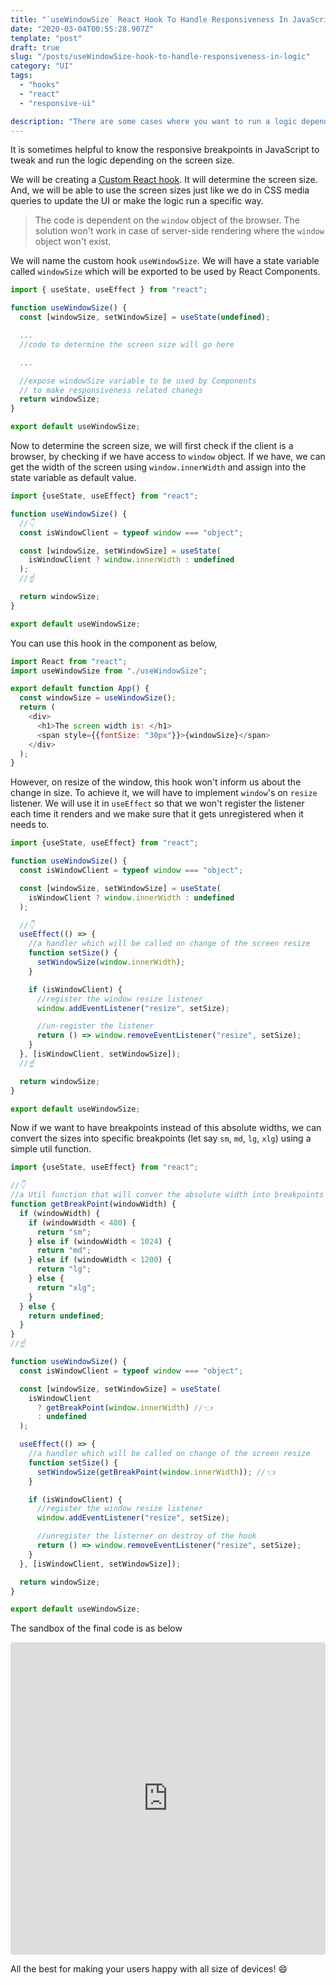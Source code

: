 ```yaml
---
title: "`useWindowSize` React Hook To Handle Responsiveness In JavaScript"
date: "2020-03-04T00:55:28.907Z"
template: "post"
draft: true
slug: "/posts/useWindowSize-hook-to-handle-responsiveness-in-logic"
category: "UI"
tags:
  - "hooks"
  - "react"
  - "responsive-ui"

description: "There are some cases where you want to run a logic depending on the screen size. In other words, sometimes it makes more sense to handle responsiveness in JavaScript instead of CSS. We will be looking into the React Hook called `useWindowSize` I created to achieve the same."
---
```


It is sometimes helpful to know the responsive breakpoints in JavaScript to tweak and run the logic depending on the screen size.

We will be creating a [Custom React hook](https://reactjs.org/docs/hooks-custom.html). It will determine the screen size. And, we will be able to use the screen sizes just like we do in CSS media queries to update the UI or make the logic run a specific way.

> The code is dependent on the `window` object of the browser. The solution won't work in case of server-side rendering where the `window` object won't exist.

We will name the custom hook `useWindowSize`. We will have a state variable called `windowSize` which will be exported to be used by React Components.

```javascript
import { useState, useEffect } from "react";

function useWindowSize() {
  const [windowSize, setWindowSize] = useState(undefined);

  ...
  //code to determine the screen size will go here

  ...

  //expose windowSize variable to be used by Components
  // to make responsiveness related chanegs
  return windowSize;
}

export default useWindowSize;
```

Now to determine the screen size, we will first check if the client is a browser, by checking if we have access to `window` object. If we have, we can get the width of the screen using `window.innerWidth` and assign into the state variable as default value.

```javascript
import {useState, useEffect} from "react";

function useWindowSize() {
  //👇
  const isWindowClient = typeof window === "object";

  const [windowSize, setWindowSize] = useState(
    isWindowClient ? window.innerWidth : undefined
  );
  //☝️

  return windowSize;
}

export default useWindowSize;
```

You can use this hook in the component as below,

```javascript
import React from "react";
import useWindowSize from "./useWindowSize";

export default function App() {
  const windowSize = useWindowSize();
  return (
    <div>
      <h1>The screen width is: </h1>
      <span style={{fontSize: "30px"}}>{windowSize}</span>
    </div>
  );
}
```

However, on resize of the window, this hook won't inform us about the change in size. To achieve it, we will have to implement `window`'s on `resize` listener. We will use it in `useEffect` so that we won't register the listener each time it renders and we make sure that it gets unregistered when it needs to.

```javascript
import {useState, useEffect} from "react";

function useWindowSize() {
  const isWindowClient = typeof window === "object";

  const [windowSize, setWindowSize] = useState(
    isWindowClient ? window.innerWidth : undefined
  );

  //👇
  useEffect(() => {
    //a handler which will be called on change of the screen resize
    function setSize() {
      setWindowSize(window.innerWidth);
    }

    if (isWindowClient) {
      //register the window resize listener
      window.addEventListener("resize", setSize);

      //un-register the listener
      return () => window.removeEventListener("resize", setSize);
    }
  }, [isWindowClient, setWindowSize]);
  //☝️

  return windowSize;
}

export default useWindowSize;
```

Now if we want to have breakpoints instead of this absolute widths, we can convert the sizes into specific breakpoints (let say `sm`, `md`, `lg`, `xlg`) using a simple util function.

```javascript
import {useState, useEffect} from "react";

//👇
//a Util function that will conver the absolute width into breakpoints
function getBreakPoint(windowWidth) {
  if (windowWidth) {
    if (windowWidth < 480) {
      return "sm";
    } else if (windowWidth < 1024) {
      return "md";
    } else if (windowWidth < 1200) {
      return "lg";
    } else {
      return "xlg";
    }
  } else {
    return undefined;
  }
}
//☝️

function useWindowSize() {
  const isWindowClient = typeof window === "object";

  const [windowSize, setWindowSize] = useState(
    isWindowClient
      ? getBreakPoint(window.innerWidth) //👈
      : undefined
  );

  useEffect(() => {
    //a handler which will be called on change of the screen resize
    function setSize() {
      setWindowSize(getBreakPoint(window.innerWidth)); //👈
    }

    if (isWindowClient) {
      //register the window resize listener
      window.addEventListener("resize", setSize);

      //unregister the listerner on destroy of the hook
      return () => window.removeEventListener("resize", setSize);
    }
  }, [isWindowClient, setWindowSize]);

  return windowSize;
}

export default useWindowSize;
```

The sandbox of the final code is as below

<iframe
     src="https://codesandbox.io/embed/funny-taussig-krsgn?fontsize=14&hidenavigation=1&theme=dark"
     style="width:100%; height:500px; border:0; border-radius: 4px; overflow:hidden;"
     title="funny-taussig-krsgn"
     allow="geolocation; microphone; camera; midi; vr; accelerometer; gyroscope; payment; ambient-light-sensor; encrypted-media; usb"
     sandbox="allow-modals allow-forms allow-popups allow-scripts allow-same-origin"
   ></iframe>

All the best for making your users happy with all size of devices! 😄
